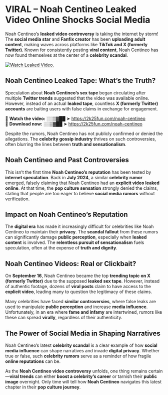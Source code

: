# VIRAL – Noah Centineo Leaked Video Online Shocks Social Media 

Noah Centineo’s **leaked video controversy** is taking the internet by storm! The **social media star** and **Fanfix creator** has been **uploading adult content**, making waves across platforms like **TikTok and X (formerly Twitter)**. Known for consistently posting **viral content**, Noah Centineo has now found themselves at the center of a **celebrity scandal**.  

[![Watch Leaked Video.](https://miro.medium.com/v2/resize:fit:828/format:webp/1*cilzJN44JGOrTw9NJCrNHA.gif "Watch Leaked Video")](https://2k25fun.com/noah-centineo)

## **Noah Centineo Leaked Tape: What’s the Truth?**  
Speculation about **Noah Centineo’s sex tape** began circulating after multiple **Twitter trends** suggested that the video was available online. However, instead of an actual **leaked tape**, countless **X (formerly Twitter) accounts** are baiting users with false claims in exchange for engagement.  

🔹 **Watch the video:** ░░▒▓██ ➤ https://2k25fun.com/noah-centineo  
🔹 **Download now:** ░░▒▓██ ➤ https://2k25fun.com/noah-centineo  

Despite the rumors, Noah Centineo has not publicly confirmed or denied the allegations. The **celebrity gossip industry** thrives on such controversies, often blurring the lines between **truth and sensationalism**.  

## **Noah Centineo and Past Controversies**  
This isn’t the first time **Noah Centineo’s reputation** has been tested by **internet speculation**. Back in **July 2024**, a similar **celebrity rumor** emerged, falsely claiming that Noah Centineo had an **explicit video leaked online**. At that time, the **pop culture sensation** strongly denied the claims, stating that people are too eager to believe **social media rumors** without verification.  

## **Impact on Noah Centineo’s Reputation**  
The **digital era** has made it increasingly difficult for celebrities like Noah Centineo to maintain their **privacy**. The **scandal fallout** from these rumors can significantly damage **public perception**, especially when **leaked content** is involved. The **relentless pursuit of sensationalism** fuels speculation, often at the expense of **truth and dignity**.  

## **Noah Centineo Videos: Real or Clickbait?**  
On **September 16**, Noah Centineo became the top **trending topic on X (formerly Twitter)** due to the supposed **leaked sex tape**. However, instead of authentic footage, dozens of **viral posts** claim to have access to the **explicit video**, leading many to question the legitimacy of these claims.  

Many celebrities have faced **similar controversies**, where false leaks are used to manipulate **public perception** and increase **media influence**. Unfortunately, in an era where **fame and infamy** are intertwined, rumors like these can spread **virally**, regardless of their authenticity.  

## **The Power of Social Media in Shaping Narratives**  
Noah Centineo’s latest **celebrity scandal** is a clear example of how **social media influence** can shape narratives and invade **digital privacy**. Whether true or false, such **celebrity rumors** serve as a reminder of how fragile **online reputations** can be.  

As the **Noah Centineo video controversy** unfolds, one thing remains certain—**viral trends** can either **boost a celebrity’s career** or tarnish their **public image** overnight. Only time will tell how **Noah Centineo** navigates this latest chapter in their **pop culture journey**. 